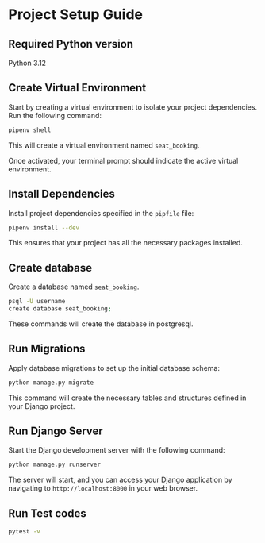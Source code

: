 # Project Setup Guide

## Required Python version
Python 3.12

## Create Virtual Environment

Start by creating a virtual environment to isolate your project dependencies. Run the following command:

```bash
pipenv shell
```
This will create a virtual environment named `seat_booking`.

Once activated, your terminal prompt should indicate the active virtual environment.

## Install Dependencies

Install project dependencies specified in the `pipfile` file:

```bash
pipenv install --dev
```
This ensures that your project has all the necessary packages installed.

## Create database
Create a database named `seat_booking`.
```bash
psql -U username
create database seat_booking;
```
These commands will create the database in postgresql.

## Run Migrations

Apply database migrations to set up the initial database schema:

```bash
python manage.py migrate
```

This command will create the necessary tables and structures defined in your Django project.

## Run Django Server

Start the Django development server with the following command:

```bash
python manage.py runserver
```

The server will start, and you can access your Django application by navigating to `http://localhost:8000` in your web browser.


## Run Test codes

```bash
pytest -v
```